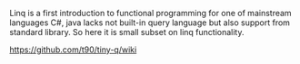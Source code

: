 Linq is a first introduction to functional programming for one of mainstream languages C#, java lacks not built-in query language but also support from standard library. So here it is small subset on linq functionality.

https://github.com/t90/tiny-q/wiki
